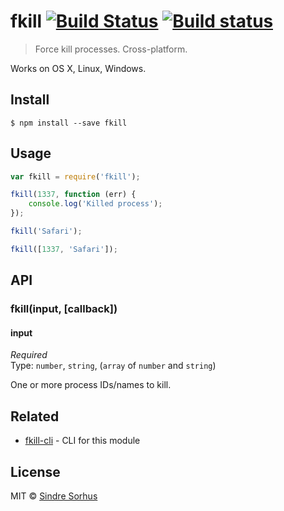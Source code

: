 # fkill [![Build Status](https://travis-ci.org/sindresorhus/fkill.svg?branch=master)](https://travis-ci.org/sindresorhus/fkill) [![Build status](https://ci.appveyor.com/api/projects/status/a8aqswbd578qj09i/branch/master?svg=true)](https://ci.appveyor.com/project/sindresorhus/fkill/branch/master)

> Force kill processes. Cross-platform.

Works on OS X, Linux, Windows.


## Install

```
$ npm install --save fkill
```


## Usage

```js
var fkill = require('fkill');

fkill(1337, function (err) {
	console.log('Killed process');
});

fkill('Safari');

fkill([1337, 'Safari']);
```


## API

### fkill(input, [callback])

#### input

*Required*  
Type: `number`, `string`, (`array` of `number` and `string`)

One or more process IDs/names to kill.


## Related

- [fkill-cli](https://github.com/) - CLI for this module


## License

MIT © [Sindre Sorhus](http://sindresorhus.com)
